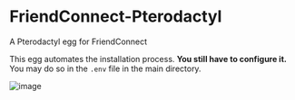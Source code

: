 # FriendConnect-Pterodactyl
A Pterodactyl egg for FriendConnect

This egg automates the installation process. **You still have to configure it.** You may do so in the ``.env`` file in the main directory.

![image](https://user-images.githubusercontent.com/59907407/218241007-c524935a-8864-4608-9003-61a02aab7aae.png)
